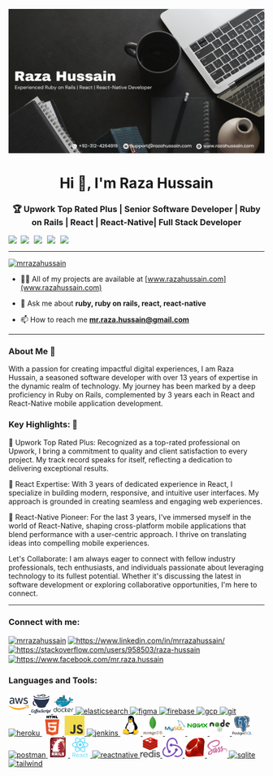 ![logo](https://github.com/mrrazahussain/mrrazahussain/blob/main/cover_photo.png)
<h1 align="center">Hi 👋, I'm Raza Hussain</h1>
<h3 align="center">🏆 Upwork Top Rated Plus | Senior Software Developer | Ruby on Rails | React | React-Native| Full Stack Developer</h3>
<a href="https://www.linkedin.com/in/mrrazahussain/">
  <img align="left" width="24px" src="https://cdn.jsdelivr.net/npm/simple-icons@v3/icons/linkedin.svg"  />
</a> &nbsp; &nbsp; &nbsp; &nbsp;
<a href="https://twitter.com/mrrazahussain">
  <img align="left" width="26px" src="https://cdn.jsdelivr.net/npm/simple-icons@v3/icons/twitter.svg" />
</a>&nbsp; &nbsp; &nbsp; &nbsp;
<a href="mailto:mr.raza.hussain@gmail.com">
  <img align="left" width="26px" src="https://cdn.jsdelivr.net/npm/simple-icons@v3/icons/gmail.svg" />
</a>&nbsp; &nbsp; &nbsp; &nbsp;
<a href="https://stackoverflow.com/users/958503/raza-hussain">
  <img align="left" width="26px" src="https://cdn.jsdelivr.net/npm/simple-icons@3.13.0/icons/stackoverflow.svg" />
</a>&nbsp; &nbsp; &nbsp; &nbsp;
<a href="https://www.upwork.com/freelancers/mrrazahussain">
  <img align="left" width="26px" src="https://cdn.jsdelivr.net/npm/simple-icons@3.13.0/icons/upwork.svg" />
</a>&nbsp; &nbsp; &nbsp; &nbsp;
<hr>


<p align="left"> <a href="https://twitter.com/mrrazahussain" target="blank"><img src="https://img.shields.io/twitter/follow/mrrazahussain?logo=twitter&style=for-the-badge" alt="mrrazahussain" /></a> </p>

- 👨‍💻 All of my projects are available at [www.razahussain.com](www.razahussain.com)

- 💬 Ask me about **ruby, ruby on rails, react, react-native**

- 📫 How to reach me **mr.raza.hussain@gmail.com**
<hr>


### About Me 🚀
<p>With a passion for creating impactful digital experiences, I am Raza Hussain, a seasoned software developer with over 13 years of expertise in the dynamic realm of technology. My journey has been marked by a deep proficiency in Ruby on Rails, complemented by 3 years each in React and React-Native mobile application development.</p>

### Key Highlights: 🚀
<p>
🌟 Upwork Top Rated Plus: Recognized as a top-rated professional on Upwork, I bring a commitment to quality and client satisfaction to every project. My track record speaks for itself, reflecting a dedication to delivering exceptional results.
</p>
<p>🔹 React Expertise: With 3 years of dedicated experience in React, I specialize in building modern, responsive, and intuitive user interfaces. My approach is grounded in creating seamless and engaging web experiences.</p>
<p>
🔹 React-Native Pioneer:  For the last 3 years, I've immersed myself in the world of React-Native, shaping cross-platform mobile applications that blend performance with a user-centric approach. I thrive on translating ideas into compelling mobile experiences.</p>
<p>
Let's Collaborate: I am always eager to connect with fellow industry professionals, tech enthusiasts, and individuals passionate about leveraging technology to its fullest potential. Whether it's discussing the latest in software development or exploring collaborative opportunities, I'm here to connect.
</p>
<hr>

<h3 align="left">Connect with me:</h3>
<p align="left">
<a href="https://twitter.com/mrrazahussain" target="blank"><img align="center" src="https://raw.githubusercontent.com/rahuldkjain/github-profile-readme-generator/master/src/images/icons/Social/twitter.svg" alt="mrrazahussain" height="30" width="40" /></a>
<a href="https://linkedin.com/in/https://www.linkedin.com/in/mrrazahussain/" target="blank"><img align="center" src="https://raw.githubusercontent.com/rahuldkjain/github-profile-readme-generator/master/src/images/icons/Social/linked-in-alt.svg" alt="https://www.linkedin.com/in/mrrazahussain/" height="30" width="40" /></a>
<a href="https://stackoverflow.com/users/https://stackoverflow.com/users/958503/raza-hussain" target="blank"><img align="center" src="https://raw.githubusercontent.com/rahuldkjain/github-profile-readme-generator/master/src/images/icons/Social/stack-overflow.svg" alt="https://stackoverflow.com/users/958503/raza-hussain" height="30" width="40" /></a>
<a href="https://fb.com/https://www.facebook.com/mr.raza.hussain" target="blank"><img align="center" src="https://raw.githubusercontent.com/rahuldkjain/github-profile-readme-generator/master/src/images/icons/Social/facebook.svg" alt="https://www.facebook.com/mr.raza.hussain" height="30" width="40" /></a>
</p>

<h3 align="left">Languages and Tools:</h3>
<p align="left"> <a href="https://aws.amazon.com" target="_blank" rel="noreferrer"> <img src="https://raw.githubusercontent.com/devicons/devicon/master/icons/amazonwebservices/amazonwebservices-original-wordmark.svg" alt="aws" width="40" height="40"/> </a> <a href="https://offeescript.org" target="_blank" rel="noreferrer"> <img src="https://raw.githubusercontent.com/devicons/devicon/master/icons/coffeescript/coffeescript-original-wordmark.svg" alt="coffeescript" width="40" height="40"/> </a> <a href="https://www.docker.com/" target="_blank" rel="noreferrer"> <img src="https://raw.githubusercontent.com/devicons/devicon/master/icons/docker/docker-original-wordmark.svg" alt="docker" width="40" height="40"/> </a> <a href="https://www.elastic.co" target="_blank" rel="noreferrer"> <img src="https://www.vectorlogo.zone/logos/elastic/elastic-icon.svg" alt="elasticsearch" width="40" height="40"/> </a> <a href="https://www.figma.com/" target="_blank" rel="noreferrer"> <img src="https://www.vectorlogo.zone/logos/figma/figma-icon.svg" alt="figma" width="40" height="40"/> </a> <a href="https://firebase.google.com/" target="_blank" rel="noreferrer"> <img src="https://www.vectorlogo.zone/logos/firebase/firebase-icon.svg" alt="firebase" width="40" height="40"/> </a> <a href="https://cloud.google.com" target="_blank" rel="noreferrer"> <img src="https://www.vectorlogo.zone/logos/google_cloud/google_cloud-icon.svg" alt="gcp" width="40" height="40"/> </a> <a href="https://git-scm.com/" target="_blank" rel="noreferrer"> <img src="https://www.vectorlogo.zone/logos/git-scm/git-scm-icon.svg" alt="git" width="40" height="40"/> </a> <a href="https://heroku.com" target="_blank" rel="noreferrer"> <img src="https://www.vectorlogo.zone/logos/heroku/heroku-icon.svg" alt="heroku" width="40" height="40"/> </a> <a href="https://www.w3.org/html/" target="_blank" rel="noreferrer"> <img src="https://raw.githubusercontent.com/devicons/devicon/master/icons/html5/html5-original-wordmark.svg" alt="html5" width="40" height="40"/> </a> <a href="https://developer.mozilla.org/en-US/docs/Web/JavaScript" target="_blank" rel="noreferrer"> <img src="https://raw.githubusercontent.com/devicons/devicon/master/icons/javascript/javascript-original.svg" alt="javascript" width="40" height="40"/> </a> <a href="https://www.jenkins.io" target="_blank" rel="noreferrer"> <img src="https://www.vectorlogo.zone/logos/jenkins/jenkins-icon.svg" alt="jenkins" width="40" height="40"/> </a> <a href="https://www.linux.org/" target="_blank" rel="noreferrer"> <img src="https://raw.githubusercontent.com/devicons/devicon/master/icons/linux/linux-original.svg" alt="linux" width="40" height="40"/> </a> <a href="https://www.mongodb.com/" target="_blank" rel="noreferrer"> <img src="https://raw.githubusercontent.com/devicons/devicon/master/icons/mongodb/mongodb-original-wordmark.svg" alt="mongodb" width="40" height="40"/> </a> <a href="https://www.mysql.com/" target="_blank" rel="noreferrer"> <img src="https://raw.githubusercontent.com/devicons/devicon/master/icons/mysql/mysql-original-wordmark.svg" alt="mysql" width="40" height="40"/> </a> <a href="https://www.nginx.com" target="_blank" rel="noreferrer"> <img src="https://raw.githubusercontent.com/devicons/devicon/master/icons/nginx/nginx-original.svg" alt="nginx" width="40" height="40"/> </a> <a href="https://nodejs.org" target="_blank" rel="noreferrer"> <img src="https://raw.githubusercontent.com/devicons/devicon/master/icons/nodejs/nodejs-original-wordmark.svg" alt="nodejs" width="40" height="40"/> </a> <a href="https://www.postgresql.org" target="_blank" rel="noreferrer"> <img src="https://raw.githubusercontent.com/devicons/devicon/master/icons/postgresql/postgresql-original-wordmark.svg" alt="postgresql" width="40" height="40"/> </a> <a href="https://postman.com" target="_blank" rel="noreferrer"> <img src="https://www.vectorlogo.zone/logos/getpostman/getpostman-icon.svg" alt="postman" width="40" height="40"/> </a> <a href="https://rubyonrails.org" target="_blank" rel="noreferrer"> <img src="https://raw.githubusercontent.com/devicons/devicon/master/icons/rails/rails-original-wordmark.svg" alt="rails" width="40" height="40"/> </a> <a href="https://reactjs.org/" target="_blank" rel="noreferrer"> <img src="https://raw.githubusercontent.com/devicons/devicon/master/icons/react/react-original-wordmark.svg" alt="react" width="40" height="40"/> </a> <a href="https://reactnative.dev/" target="_blank" rel="noreferrer"> <img src="https://reactnative.dev/img/header_logo.svg" alt="reactnative" width="40" height="40"/> </a> <a href="https://redis.io" target="_blank" rel="noreferrer"> <img src="https://raw.githubusercontent.com/devicons/devicon/master/icons/redis/redis-original-wordmark.svg" alt="redis" width="40" height="40"/> </a> <a href="https://redux.js.org" target="_blank" rel="noreferrer"> <img src="https://raw.githubusercontent.com/devicons/devicon/master/icons/redux/redux-original.svg" alt="redux" width="40" height="40"/> </a> <a href="https://www.ruby-lang.org/en/" target="_blank" rel="noreferrer"> <img src="https://raw.githubusercontent.com/devicons/devicon/master/icons/ruby/ruby-original.svg" alt="ruby" width="40" height="40"/> </a> <a href="https://sass-lang.com" target="_blank" rel="noreferrer"> <img src="https://raw.githubusercontent.com/devicons/devicon/master/icons/sass/sass-original.svg" alt="sass" width="40" height="40"/> </a> <a href="https://www.sqlite.org/" target="_blank" rel="noreferrer"> <img src="https://www.vectorlogo.zone/logos/sqlite/sqlite-icon.svg" alt="sqlite" width="40" height="40"/> </a> <a href="https://tailwindcss.com/" target="_blank" rel="noreferrer"> <img src="https://www.vectorlogo.zone/logos/tailwindcss/tailwindcss-icon.svg" alt="tailwind" width="40" height="40"/> </a> </p>
